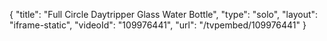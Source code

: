 {
    "title": "Full Circle Daytripper Glass Water Bottle",
    "type": "solo",
    "layout": "iframe-static",
    "videoId": "109976441",
    "url": "\/tvpembed\/109976441"
}